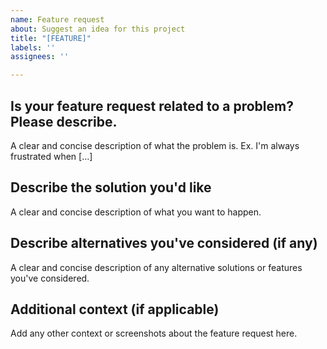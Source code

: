 ```yaml
---
name: Feature request
about: Suggest an idea for this project
title: "[FEATURE]"
labels: ''
assignees: ''

---
```


## Is your feature request related to a problem? Please describe.
A clear and concise description of what the problem is. Ex. I'm always frustrated when [...]

## Describe the solution you'd like
A clear and concise description of what you want to happen.

## Describe alternatives you've considered (if any)
A clear and concise description of any alternative solutions or features you've considered.

## Additional context (if applicable)
Add any other context or screenshots about the feature request here.

